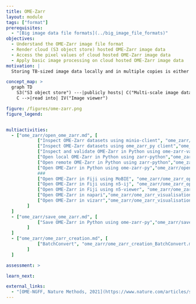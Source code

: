 ```yaml
---
title: OME-Zarr
layout: module
tags: ["format"]
prerequisites:
  - "[Big image data file formats](../big_image_file_formats)"
objectives:
  - Understand the OME-Zarr image file format
  - Render cloud (S3 object store) hosted OME-Zarr image data
  - Access the pixel values of cloud hosted OME-Zarr image data
  - Apply basic image processing on cloud hosted OME-Zarr image data
motivation: |
  Storing TB-sized image data locally and in multiple copies is either not possible or inefficient. Cloud storage enables efficient concurrent access to the same image data by multiple clients (scientists). OME-Zarr is the emerging community standard image file format for cloud (S3 object store) compatible image data storage. Thus it is important to know how to access S3 hosted OME-Zarr in various image analysis and visualisation platforms.

concept_map: >
  graph TD
    S3("S3 object store") ---|publicly hosts| C("Multi-scale image data chunks")
    C -->|read into| IV("Image viewer")

figure: /figures/ome-zarr.png
figure_legend: 


multiactivities:
  - ["ome_zarr/open_ome_zarr.md", [
            ["Inspect OME-Zarr datasets using minio-client", "ome_zarr/ome_zarr_inspection_minio-client.md"], 
            ["Inspect OME-Zarr datasets using ome_zarr_py client","ome_zarr/ome_zarr_inspection_ome-zarr-py.md"],
            ["Inspect and validate OME-Zarr in Python using ome-zarr-validator","ome_zarr/validate_ome_zarr_ome-zarr-validator.md"],
            ["Open local OME-Zarr in Python using zarr-python","ome_zarr/open_local_ome_zarr_zarr-python.md"],
            ["Open remote OME-Zarr in Python using zarr-python","ome_zarr/open_remote_ome_zarr_zarr-python.md"],
            ["Open OME-Zarr in Python using ome-zarr-py","ome_zarr/open_ome_zarr_ome-zarr-py.md"],
            ###
            ["Open OME-Zarr in Fiji using MoBIE", "ome_zarr/ome_zarr_open_java_mobie.md"],
            ["Open OME-Zarr in Fiji using n5-ij", "ome_zarr/ome_zarr_open_java_n5-ij.md"],
            ["Open OME-Zarr in Fiji using n5-viewer", "ome_zarr/ome_zarr_open_java_n5-viewer.md"],
            ["Open OME-Zarr in napari","ome_zarr/ome_zarr_visualisation_napari.md"],
            ["Open OME-Zarr in vizarr","ome_zarr/ome_zarr_visualisation_s3_vizarr.md"],
        ]
  ]
  - ["ome_zarr/save_ome_zarr.md", [
            ["Save OME-Zarr in Python using ome-zarr-py","ome_zarr/save_ome_zarr_ome-zarr-py.md"],    
        ] 
  ]
  - ["ome_zarr/ome_zarr_creation.md", [
            ["BatchConvert", "ome_zarr/ome_zarr_creation_BatchConvert.md"]
        ]
  ]

assessment: >

learn_next:

external_links:
  - "[OME-NGFF, Nature Methods, 2021](https://www.nature.com/articles/s41592-021-01326-w)"
---
```

